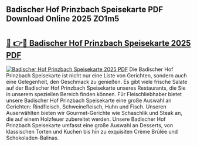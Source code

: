 ## Badischer Hof Prinzbach Speisekarte PDF Download Online 2025 ZO1m5

# <h2><a href="http://gcd4px.nevu.top/?p=Badischer+Hof+Prinzbach+Speisekarte">🔗 👉🔴 Badischer Hof Prinzbach Speisekarte 2025 PDF</a></h2>

[![Badischer Hof Prinzbach Speisekarte 2025 PDF](https://i.imgur.com/dBaPXMq.png)](http://gcd4px.nevu.top/?p=Badischer+Hof+Prinzbach+Speisekarte)
Die Badischer Hof Prinzbach Speisekarte ist nicht nur eine Liste von Gerichten, sondern auch eine Gelegenheit, den Geschmack zu genießen. Es gibt viele frische Salate auf der Badischer Hof Prinzbach Speisekarte unseres Restaurants, die Sie in unserem speziellen Bereich finden können. Für Fleischliebhaber bietet unsere Badischer Hof Prinzbach Speisekarte eine große Auswahl an Gerichten: Rindfleisch, Schweinefleisch, Huhn und Fisch. Unseren Auserwählten bieten wir Gourmet-Gerichte wie Schaschlik und Steak an, die auf einem Holzfeuer zubereitet werden. Unsere Badischer Hof Prinzbach Speisekarte umfasst eine große Auswahl an Desserts, von klassischen Torten und Kuchen bis hin zu exquisiten Crème Brûlée und Schokoladen-Balinas.
